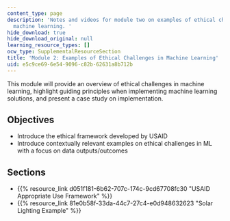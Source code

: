 ```yaml
---
content_type: page
description: 'Notes and videos for module two on examples of ethical challenges in
  machine learning. '
hide_download: true
hide_download_original: null
learning_resource_types: []
ocw_type: SupplementalResourceSection
title: 'Module 2: Examples of Ethical Challenges in Machine Learning'
uid: e5c9ce69-6e54-9096-c82b-62631a8b712b
---
```


This module will provide an overview of ethical challenges in machine learning, highlight guiding principles when implementing machine learning solutions, and present a case study on implementation.

Objectives
----------

*   Introduce the ethical framework developed by USAID
*   Introduce contextually relevant examples on ethical challenges in ML with a focus on data outputs/outcomes

Sections
--------

*   {{% resource_link d051f181-6b62-707c-174c-9cd67708fc30 "USAID Appropriate Use Framework" %}}
*   {{% resource_link 81e0b58f-33da-44c7-27c4-e0d948632623 "Solar Lighting Example" %}}